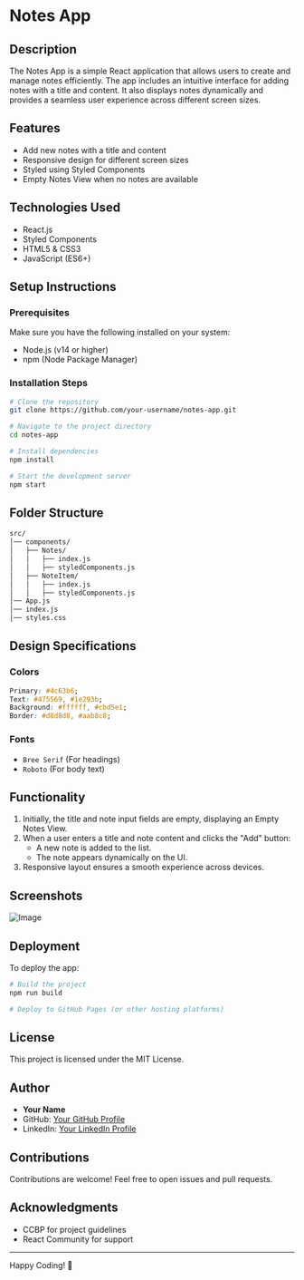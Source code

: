 # Notes App

## Description
The Notes App is a simple React application that allows users to create and manage notes efficiently. The app includes an intuitive interface for adding notes with a title and content. It also displays notes dynamically and provides a seamless user experience across different screen sizes.

## Features
- Add new notes with a title and content
- Responsive design for different screen sizes
- Styled using Styled Components
- Empty Notes View when no notes are available

## Technologies Used
- React.js
- Styled Components
- HTML5 & CSS3
- JavaScript (ES6+)

## Setup Instructions
### Prerequisites
Make sure you have the following installed on your system:
- Node.js (v14 or higher)
- npm (Node Package Manager)

### Installation Steps
```sh
# Clone the repository
git clone https://github.com/your-username/notes-app.git

# Navigate to the project directory
cd notes-app

# Install dependencies
npm install

# Start the development server
npm start
```

## Folder Structure
```sh
src/
│── components/
│   ├── Notes/
│   │   ├── index.js
│   │   ├── styledComponents.js
│   ├── NoteItem/
│   │   ├── index.js
│   │   ├── styledComponents.js
│── App.js
│── index.js
│── styles.css
```

## Design Specifications
### Colors
```css
Primary: #4c63b6;
Text: #475569, #1e293b;
Background: #ffffff, #cbd5e1;
Border: #d8d8d8, #aab8c8;
```

### Fonts
- `Bree Serif` (For headings)
- `Roboto` (For body text)

## Functionality
1. Initially, the title and note input fields are empty, displaying an Empty Notes View.
2. When a user enters a title and note content and clicks the "Add" button:
   - A new note is added to the list.
   - The note appears dynamically on the UI.
3. Responsive layout ensures a smooth experience across devices.

## Screenshots
![Image](https://github.com/user-attachments/assets/18efac6d-1ae6-46b8-bce6-54e73ccf7d30)

## Deployment
To deploy the app:
```sh
# Build the project
npm run build

# Deploy to GitHub Pages (or other hosting platforms)
```

## License
This project is licensed under the MIT License.

## Author
- **Your Name**
- GitHub: [Your GitHub Profile](https://github.com/your-username)
- LinkedIn: [Your LinkedIn Profile](https://linkedin.com/in/your-profile)

## Contributions
Contributions are welcome! Feel free to open issues and pull requests.

## Acknowledgments
- CCBP for project guidelines
- React Community for support

---
Happy Coding! 🚀

